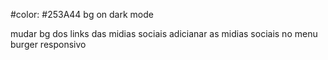 #color: #253A44 bg on dark mode

mudar bg dos links das midias sociais
adicianar as midias sociais no menu burger responsivo